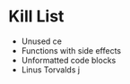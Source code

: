 Kill List
=========
* Unused ce
* Functions with side effects
* Unformatted code blocks
* Linus Torvalds
j
